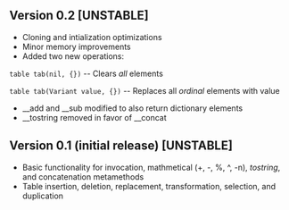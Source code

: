 ## Version 0.2 [UNSTABLE]
- Cloning and intialization optimizations
- Minor memory improvements
- Added two new operations:

`table tab(nil, {})` -- Clears *all* elements

`table tab(Variant value, {})` -- Replaces all *ordinal* elements with value

- __add and __sub modified to also return dictionary elements
- __tostring removed in favor of __concat

## Version 0.1 (initial release) [UNSTABLE]
- Basic functionality for invocation, mathmetical (+, -, %, ^, -n), *tostring*, and concatenation metamethods
- Table insertion, deletion, replacement, transformation, selection, and duplication
